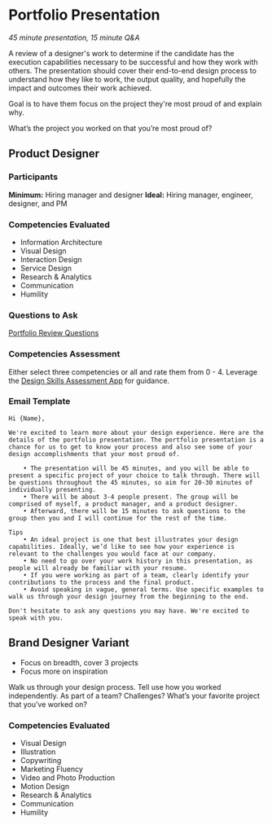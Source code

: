 # Portfolio Presentation
*45 minute presentation, 15 minute Q&A*

A review of a designer's work to determine if the candidate has the execution capabilities necessary to be successful and how they work with others. The presentation should cover their end-to-end design process to understand how they like to work, the output quality, and hopefully the impact and outcomes their work achieved.

Goal is to have them focus on the project they're most proud of and explain why.

What’s the project you worked on that you’re most proud of?

## Product Designer

### Participants
**Minimum:** Hiring manager and designer
**Ideal:** Hiring manager, engineer, designer, and PM

### Competencies Evaluated
- Information Architecture
- Visual Design
- Interaction Design
- Service Design
- Research & Analytics
- Communication
- Humility

### Questions to Ask
[Portfolio Review Questions](https://airtable.com/shrQPAdL8UnFzf7CC)

### Competencies Assessment
Either select three competencies or all and rate them from 0 - 4. Leverage the [Design Skills Assessment App](http://designskillsassessment.joesteinkamp.com) for guidance.


### Email Template
```
Hi {Name},

We're excited to learn more about your design experience. Here are the details of the portfolio presentation. The portfolio presentation is a chance for us to get to know your process and also see some of your design accomplishments that your most proud of.

	• The presentation will be 45 minutes, and you will be able to present a specific project of your choice to talk through. There will be questions throughout the 45 minutes, so aim for 20-30 minutes of individually presenting.
	• There will be about 3-4 people present. The group will be comprised of myself, a product manager, and a product designer.
	• Afterward, there will be 15 minutes to ask questions to the group then you and I will continue for the rest of the time.

Tips
	• An ideal project is one that best illustrates your design capabilities. Ideally, we’d like to see how your experience is relevant to the challenges you would face at our company. 
	• No need to go over your work history in this presentation, as people will already be familiar with your resume.
	• If you were working as part of a team, clearly identify your contributions to the process and the final product.
	• Avoid speaking in vague, general terms. Use specific examples to walk us through your design journey from the beginning to the end.

Don't hesitate to ask any questions you may have. We're excited to speak with you.
```


## Brand Designer Variant
- Focus on breadth, cover 3 projects
- Focus more on inspiration


Walk us through your design process.
Tell use how you worked independently. As part of a team?
Challenges?
What’s your favorite project that you’ve worked on?


### Competencies Evaluated
- Visual Design
- Illustration
- Copywriting
- Marketing Fluency
- Video and Photo Production
- Motion Design
- Research & Analytics
- Communication
- Humility
